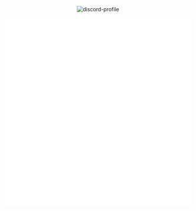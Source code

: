 
<div align="center">
<img herf="https://discord.com/users/466260717629079563" src="https://lanyard-profile-readme.vercel.app/api/466260717629079563" alt="discord-profile">  
<br>
<br>
<img src="https://raw.githubusercontent.com/OLIMINATOR/oliminator/main/github-metrics.svg" alt="github metrics">
</div>
